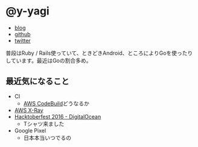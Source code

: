 # @y-yagi

* [blog](http://y-yagi.tumblr.com/)
* [github](https://github.com/y-yagi)
* [twitter](https://twitter.com/y_yagi)

普段はRuby / Rails使っていて、ときどきAndroid、ところによりGoを使ったりしています。最近はGoの割合多め。

## 最近気になること

* CI
  * [AWS CodeBuild](https://aws.amazon.com/jp/blogs/aws/aws-codebuild-fully-managed-build-service/)どうなるか
* [AWS X\-Ray](https://aws.amazon.com/jp/blogs/news/aws-x-ray-see-inside-of-your-distributed-application/)
* [Hacktoberfest 2016 \- DigitalOcean](https://hacktoberfest.digitalocean.com/)
  * Tシャツ来ました
* Google Pixel
  * 日本本当いつでるの
